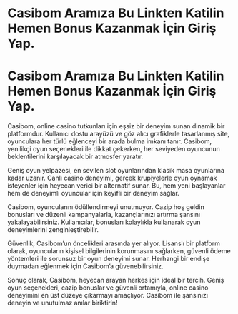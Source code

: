 # Casibom Aramıza Bu Linkten Katilin Hemen Bonus Kazanmak İçin Giriş Yap.

# Casibom Aramıza Bu Linkten Katilin Hemen Bonus Kazanmak İçin Giriş Yap.

Casibom, online casino tutkunları için eşsiz bir deneyim sunan dinamik bir platformdur. Kullanıcı dostu arayüzü ve göz alıcı grafiklerle tasarlanmış site, oyunculara her türlü eğlenceyi bir arada bulma imkanı tanır. Casibom, yenilikçi oyun seçenekleri ile dikkat çekerken, her seviyeden oyuncunun beklentilerini karşılayacak bir atmosfer yaratır.

Geniş oyun yelpazesi, en sevilen slot oyunlarından klasik masa oyunlarına kadar uzanır. Canlı casino deneyimi, gerçek krupiyelerle oyun oynamak isteyenler için heyecan verici bir alternatif sunar. Bu, hem yeni başlayanlar hem de deneyimli oyuncular için keyifli bir deneyim sağlar.

Casibom, oyuncularını ödüllendirmeyi unutmuyor. Cazip hoş geldin bonusları ve düzenli kampanyalarla, kazançlarınızı artırma şansını yakalayabilirsiniz. Kullanıcılar, bonusları kolaylıkla kullanarak oyun deneyimlerini zenginleştirebilir.

Güvenlik, Casibom’un öncelikleri arasında yer alıyor. Lisanslı bir platform olarak, oyuncuların kişisel bilgilerinin korunmasını sağlarken, güvenli ödeme yöntemleri ile sorunsuz bir oyun deneyimi sunar. Herhangi bir endişe duymadan eğlenmek için Casibom’a güvenebilirsiniz.

Sonuç olarak, Casibom, heyecan arayan herkes için ideal bir tercih. Geniş oyun seçenekleri, cazip bonuslar ve güvenli ortamıyla, online casino deneyimini en üst düzeye çıkarmayı amaçlıyor. Casibom ile şansınızı deneyin ve unutulmaz anılar biriktirin!
